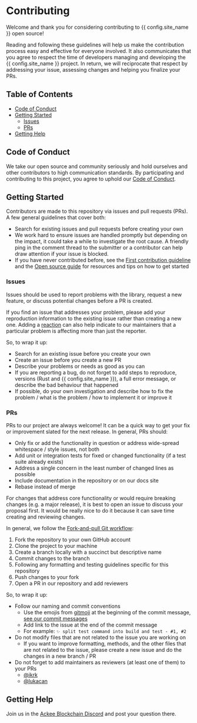 # Contributing

Welcome and thank you for considering contributing to {{ config.site_name }} open source!

Reading and following these guidelines will help us make the contribution process easy and effective for everyone involved. It also communicates that you agree to respect the time of developers managing and developing the {{ config.site_name }} project. In return, we will reciprocate that respect by addressing your issue, assessing changes and helping you finalize your PRs.

## Table of Contents

- [Code of Conduct](./CODE_OF_CONDUCT.md)
- [Getting Started](#getting-started)
  - [Issues](#issues)
  - [PRs](#prs)
- [Getting Help](#getting-help)

## Code of Conduct

We take our open source and community seriously and hold ourselves and other contributors to high communication standards. By participating and contributing to this project, you agree to uphold our [Code of Conduct](./CODE_OF_CONDUCT.md).

## Getting Started

Contributors are made to this repository via issues and pull requests (PRs). A few general guidelines that cover both:

- Search for existing issues and pull requests before creating your own
- We work hard to ensure issues are handled promptly but depending on the impact, it could take a while to investigate the root cause. A friendly ping in the comment thread to the submitter or a contributor can help draw attention if your issue is blocked.
- If you have never contributed before, see the [First contribution guideline](https://github.com/firstcontributions/first-contributions) and the [Open source guide](https://opensource.guide/how-to-contribute/) for resources and tips on how to get started

### Issues

Issues should be used to report problems with the library, request a new feature, or discuss potential changes before a PR is created.

If you find an issue that addresses your problem, please add your reproduction information to the existing issue rather than creating a new one. Adding a [reaction](https://github.blog/2016-03-10-add-reactions-to-pull-requests-issues-and-comments/) can also help indicate to our maintainers that a particular problem is affecting more than just the reporter.

So, to wrap it up:

- Search for an existing issue before you create your own
- Create an issue before you create a new PR
- Describe your problems or needs as good as you can
- If you are reporting a bug, do not forget to add steps to reproduce, versions (Rust and {{ config.site_name }}), a full error message, or describe the bad behaviour that happened
- If possible, do your own investigation and describe how to fix the problem / what is the problem / how to implement it or improve it

### PRs

PRs to our project are always welcome! It can be a quick way to get your fix or improvement slated for the next release. In general, PRs should:

- Only fix or add the functionality in question or address wide-spread whitespace / style issues, not both
- Add unit or integration tests for fixed or changed functionality (if a test suite already exists)
- Address a single concern in the least number of changed lines as possible
- Include documentation in the repository or on our docs site
- Rebase instead of merge

For changes that address core functionality or would require breaking changes (e.g. a major release), it is best to open an issue to discuss your proposal first. It would be really nice to do it because it can save time creating and reviewing changes.

In general, we follow the [Fork-and-pull Git workflow](https://github.com/susam/gitpr):

1. Fork the repository to your own GitHub account
2. Clone the project to your machine
3. Create a branch locally with a succinct but descriptive name
4. Commit changes to the branch
5. Following any formatting and testing guidelines specific for this repository
6. Push changes to your fork
7. Open a PR in our repository and add reviewers

So, to wrap it up:

- Follow our naming and commit conventions
  - Use the emojis from [gitmoji](https://gitmoji.dev/) at the beginning of the commit message, [see our commit messages](https://github.com/Ackee-Blockchain/trident/commits/master)
  - Add link to the issue at the end of the commit message
  - For example: `✨ split test command into build and test - #1, #2`
- Do not modify files that are not related to the issue you are working on
  - If you want to improve formatting, methods, and the other files that are not related to the issue, please create a new issue and do the changes in a new branch / PR
- Do not forget to add maintainers as reviewers (at least one of them) to your PRs
  - [@ikrk](https://github.com/Ikrk)
  - [@lukacan](https://github.com/lukacan)

## Getting Help

Join us in the [Ackee Blockchain Discord](https://discord.gg/x7qXXnGCsa) and post your question there.
